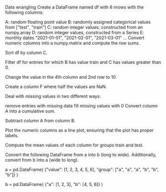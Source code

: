 Data wrangling
Create a DataFrame named df with 6 nrows with the following columns:

A: random floating point value
B: randomly assigned categorical values from ["test", "train"]
C: random integer values, constructed from an numpy.array
D: random integer values, constructed from a Series
E: monthly dates "2021-01-01", "2021-02-01", "2021-03-01" ...
Convert numeric columns into a numpy.matrix and compute the row sums.

Sort df by column C.

Filter df for entries for which B has value train and C has values greater than 0.

Change the value in the 4th column and 2nd row to 10.

Create a column F where half the values are NaN.

Deal with missing values in two different ways:

remove entries with missing data
fill missing values with 0
Convert column A into a cumulative sum.

Subtract column A from column B.

Plot the numeric columns as a line plot, ensuring that the plot has proper labels.

Compute the mean values of each column for groups train and test.

Convert the following DataFrame from a into b (long to wide). Additionally, convert from b into a (wide to long).

a = pd.DataFrame(
    {"value": [1, 2, 3, 4, 5, 6], "group": ["a", "a", "a", "b", "b", "b"]}
)

b = pd.DataFrame(
    {"a": [1, 2, 3], "b": [4, 5, 6]}
)
